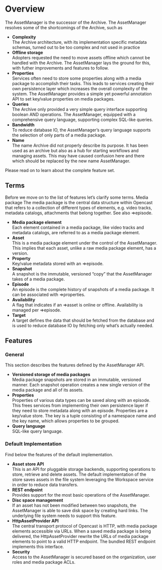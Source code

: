 Overview
========
The AssetManager is the successor of the Archive. The AssetManager resolves some of the shortcomings of the Archive,
such as

- **Complexity**  
  The Archive architecture, with its implementation specific metadata schemas, turned out to be too complex and not used
  in practice
- **Offline storage**  
  Adopters requested the need to move assets offline which cannot be handled with the Archive. The AssetManager lays the
  ground for this, with futher improvements and features to follow.
- **Properties**   
  Services often need to store some properties along with a media package to accomplish their tasks. This leads to
  services creating their own persistence layer which increases the overall complexity of the system. The AssetManager
  provides a simple yet powerful annotation API to set key/value properties on media packages.
- **Queries**  
  The Archive only provided a very simple query interface supporting boolean AND operations. The AssetManager, equipped
  with a comprehensive query language, supporting complex SQL-like queries.
- **Bandwidth**  
  To reduce database IO, the AssetManager’s query language supports the selection of only parts of a media package.
- **Name**  
  The name Archive did not properly describe its purpose. It has been used as an archive but also as a hub for starting
  workflows and managing assets. This may have caused confusion here and there which should be replaced by the new name
  AssetManager.

Please read on to learn about the complete feature set.

Terms
-----
Before we move on to the list of features let’s clarify some terms. Media package The media package is the central data
structure within Opencast that refers to  a collection of different types of elements, e.g. video tracks, metadata
catalogs, attachments that belong together. See also ⇒episode.

- **Media package element**   
  Each element contained in a media package, like video tracks and metadata catalogs, are referred to as a media package
  element.
- **Asset**  
  This is a media package element under the control of the AssetManager. This implies that each asset, unlike a raw
  media package element, has a version.
- **Property**   
  Key/value metadata stored with an ⇒episode.
- **Snapshot**   
  A snapshot is the immutable, versioned “copy” that the AssetManager takes of a media package.
- **Episode**   
  An episode is the complete history of snapshots of a media package. It can be associated with ⇒properties.
- **Availability**    
  A flag that indicates if an ⇒asset is online or offline. Availability is managed per ⇒episode.
- **Target**    
  A target defines the data that should be fetched from the database and is used to reduce database IO by fetching only
  what’s actually needed.

Features
--------

### General
This section describes the features defined by the AssetManager API.

- **Versioned storage of media packages**  
  Media package snapshots are stored in an immutable, versioned manner. Each snapshot operation creates a new single
  version of the media package and all of its assets.
- **Properties**  
  Properties of various data types can be saved along with an episode. This frees services from implementing their own
  persistence layer if they need to store metadata along with an episode. Properties are a key/value store. The key is a
  tuple consisting of a namespace name and the key name, which allows properties to be grouped.
- **Query language**  
  SQL-like query language.

### Default Implementation
Find below the features of the default implementation.

- **Asset store API**  
  This is an API for pluggable storage backends, supporting operations to store, retrieve and delete assets. The default
  implementation of the store saves assets in the file system leveraging the Workspace service in order to reduce data
  transfers.
- **REST endpoint**  
  Provides support for the most basic operations of the AssetManager.
- **Disc space management**  
  If an asset has not been modified between two snapshots, the AssetManager is able to save disk space by creating hard
  links. The underlying file system needs to support this feature.
- **HttpAssetProvider API**  
  The central transport protocol of Opencast is HTTP, with media package elements accessible via URLs. When a saved
  media package is being delivered, the HttpAssetProvider rewrite the URLs of media package elements to point to a valid
  HTTP endpoint. The bundled REST endpoint implements this interface.
- **Security**  
  Access to the AssetManager is secured based on the organization, user roles and media package ACLs.
